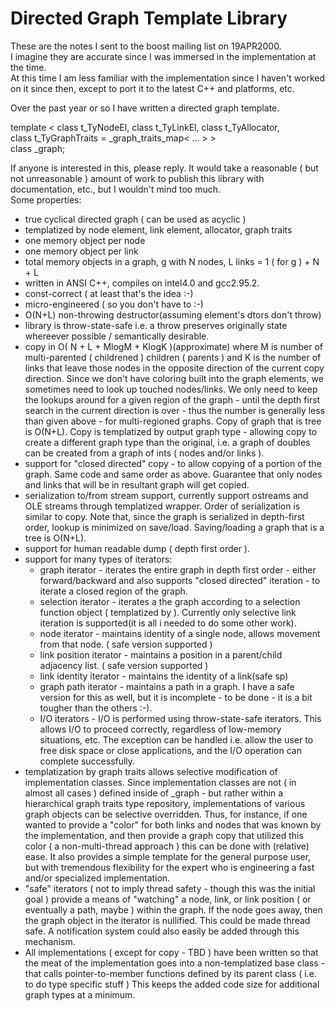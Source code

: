 # Directed Graph Template Library

These are the notes I sent to the boost mailing list on 19APR2000.  
I imagine they are accurate since I was immersed in the implementation at the time.  
At this time I am less familiar with the implementation since I haven't worked on it since then, except to port it to the latest C++ and platforms, etc.  

Over the past year or so I have written a directed graph template.  

template < class t_TyNodeEl, class t_TyLinkEl, class t_TyAllocator,  
           class t_TyGraphTraits = _graph_traits_map< ... > >  
class _graph;  

If anyone is interested in this, please reply. It would take a
reasonable ( but not unreasonable ) amount of work to publish this
library with documentation, etc., but I wouldn't mind too much.  
Some properties:
- true cyclical directed graph ( can be used as acyclic )
- templatized by node element, link element, allocator, graph traits
- one memory object per node
- one memory object per link
- total memory objects in a graph, g with N nodes, L links =
  1 ( for g ) + N + L
- written in ANSI C++, compiles on intel4.0 and gcc2.95.2.
- const-correct ( at least that's the idea :-)
- micro-engineered ( so you don't have to :-)
- O(N+L) non-throwing destructor(assuming element's dtors don't throw)
- library is throw-state-safe i.e. a throw preserves originally state
   whereever possible / semantically desirable.
- copy in O( N + L + MlogM + KlogK )(approximate) where M is number
   of multi-parented ( childrened ) children ( parents ) and K is the
   number of links that leave those nodes in the opposite direction
   of the current copy direction. Since we don't have coloring built
   into the graph elements, we sometimes need to look up touched
   nodes/links. We only need to keep the lookups around for a given
   region of the graph - until the depth first search in the current
   direction is over - thus the number is generally less than given
   above - for multi-regioned graphs.
   Copy of graph that is tree is O(N+L).
   Copy is templatized by output graph type - allowing copy to create
   a different graph type than the original, i.e. a graph of doubles
   can be created from a graph of ints ( nodes and/or links ).
- support for "closed directed" copy - to allow copying of a portion
   of the graph. Same code and same order as above. Guarantee that
   only nodes and links that will be in resultant graph will get
   copied.
- serialization to/from stream support, currently support ostreams
   and OLE streams through templatized wrapper. Order of
   serialization is similar to copy. Note that, since the graph is
   serialized in depth-first order, lookup is minimized on save/load.
   Saving/loading a graph that is a tree is O(N+L).
- support for human readable dump ( depth first order ).
- support for many types of iterators:
  - graph iterator - iterates the entire graph in depth first order -
     either forward/backward and also supports "closed directed"
     iteration - to iterate a closed region of the graph.
  - selection iterator - iterates a the graph according to a selection
     function object ( templatized by ). Currently only selective link
     iteration is supported(it is all i needed to do some other work).
  - node iterator - maintains identity of a single node, allows
     movement from that node. ( safe version supported )
  - link position iterator - maintains a position in a parent/child
     adjacency list. ( safe version supported )
  - link identity iterator - maintains the identity of a link(safe sp)
  - graph path iterator - maintains a path in a graph. I have a safe
     version for this as well, but it is incomplete - to be done -
     it is a bit tougher than the others :-).
  - I/O iterators - I/O is performed using throw-state-safe iterators.
     This allows I/O to proceed correctly, regardless of low-memory
     situations, etc. The exception can be handled i.e. allow the
     user to free disk space or close applications, and the I/O
     operation can complete successfully.
- templatization by graph traits allows selective modification of
   implementation classes. Since implementation classes are not
   ( in almost all cases ) defined inside of _graph - but rather
   within a hierarchical graph traits type repository, implementations
   of various graph objects can be selective overridden. Thus, for
   instance, if one wanted to provide a "color" for both links and
   nodes that was known by the implementation, and then provide a
   graph copy that utilized this color ( a non-multi-thread approach )
   this can be done with (relative) ease.
   It also provides a simple template for the general purpose user,
   but with tremendous flexibility for the expert who is engineering
   a fast and/or specialized implementation.
- "safe" iterators ( not to imply thread safety - though this was the
    initial goal ) provide a means of "watching" a node, link, or
    link position ( or eventually a path, maybe ) within the graph.
    If the node goes away, then the graph object in the iterator is
    nullified. This could be made thread safe. A notification system
    could also easily be added through this mechanism.
- All implementations ( except for copy - TBD ) have been written so
    that the meat of the implementation goes into a non-templatized
    base class - that calls pointer-to-member functions defined by
    its parent class ( i.e. to do type specific stuff )
    This keeps the added code size for additional graph types at
    a minimum.